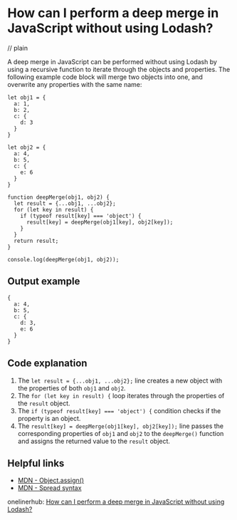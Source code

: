 # How can I perform a deep merge in JavaScript without using Lodash?
// plain

A deep merge in JavaScript can be performed without using Lodash by using a recursive function to iterate through the objects and properties. The following example code block will merge two objects into one, and overwrite any properties with the same name:

```
let obj1 = {
  a: 1,
  b: 2,
  c: {
    d: 3
  }
}

let obj2 = {
  a: 4,
  b: 5,
  c: {
    e: 6
  }
}

function deepMerge(obj1, obj2) {
  let result = {...obj1, ...obj2};
  for (let key in result) {
    if (typeof result[key] === 'object') {
      result[key] = deepMerge(obj1[key], obj2[key]);
    }
  }
  return result;
}

console.log(deepMerge(obj1, obj2));
```

## Output example

```
{
  a: 4,
  b: 5,
  c: {
    d: 3,
    e: 6
  }
}
```

## Code explanation

1. The `let result = {...obj1, ...obj2};` line creates a new object with the properties of both `obj1` and `obj2`.
2. The `for (let key in result) {` loop iterates through the properties of the `result` object.
3. The `if (typeof result[key] === 'object') {` condition checks if the property is an object.
4. The `result[key] = deepMerge(obj1[key], obj2[key]);` line passes the corresponding properties of `obj1` and `obj2` to the `deepMerge()` function and assigns the returned value to the `result` object.

## Helpful links
- [MDN - Object.assign()](https://developer.mozilla.org/en-US/docs/Web/JavaScript/Reference/Global_Objects/Object/assign)
- [MDN - Spread syntax](https://developer.mozilla.org/en-US/docs/Web/JavaScript/Reference/Operators/Spread_syntax)

onelinerhub: [How can I perform a deep merge in JavaScript without using Lodash?](https://onelinerhub.com/javascript-lodash/how-can-i-perform-a-deep-merge-in-javascript-without-using-lodash)
